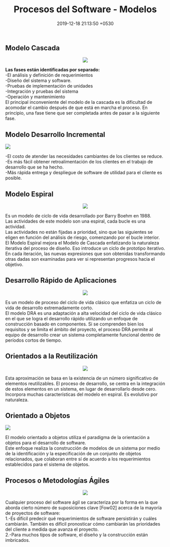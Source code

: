 ﻿---
layout: post
title:  "Procesos del Software - Modelos "
date:   2019-12-18 21:13:50 +0530
categories: Clases IntroduccionAlSoftware
---

<h2>Modelo Cascada</h2>
 <center><img src="https://ingenieriadesoftwareutmachala.files.wordpress.com/2017/01/cascada.jpg"></center> 
  <p><b>Las fases están identificadas por separado:</b><br>
-El análisis y definición de requerimientos<br>
-Diseño del sistema y software.<br>
-Pruebas de implementación de unidades<br>
-Integración y pruebas del sistema<br>
-Operación y mantenimiento<br>
El principal inconveniente del modelo de la cascada es la dificultad de acomodar el cambio después de que está en marcha el proceso. En principio, una fase tiene que ser completada antes de pasar a la siguiente fase.</p>
<h2>Modelo Desarrollo Incremental</h2>
<img src="http://marich.blogspot.es/cache/media/files/01/109/382/2016/03/1459223890_incremental.png">  
<p>-El costo de atender las necesidades cambiantes de los clientes se reduce.<br>
-Es más fácil obtener retroalimentación de los clientes en el trabajo de desarrollo que se ha hecho.<br>
-Más rápida entrega y despliegue de software de utilidad para el cliente es posible.</p>
<h2>Modelo Espiral</h2> 
  <center><img src="https://rosarioherediaproyectodesoftware.files.wordpress.com/2017/09/dibujo-procesos-proyecto-espiral.jpg"></center>
<p>Es un modelo de ciclo de vida desarrollado por Barry Boehm en 1988.<br>
Las actividades de este modelo son una espiral, cada bucle es una actividad.<br>
Las actividades no están fijadas a prioridad, sino que las siguientes se eligen en función del análisis de riesgo, comenzando por el bucle interior.<br>
El Modelo Espiral mejora el Modelo de Cascada enfatizando la naturaleza iterativa del proceso de diseño. Eso introduce un ciclo de prototipo iterativo. En cada iteración, las nuevas expresiones que son obtenidas transformando otras dadas son examinadas para ver si representan progresos hacia el objetivo.</p>
<h2>Desarrollo Rápido de Aplicaciones</h2>
<center><img src="https://abdonflores.files.wordpress.com/2014/03/modelo-rda.jpg"></center>
<p>Es un modelo de proceso del ciclo de vida clásico que enfatiza un ciclo de vida de desarrollo extremadamente corto.<br>
El modelo DRA es una adaptación a alta velocidad del ciclo de vida clásico en el que se logra el desarrollo rápido utilizando un enfoque de construcción basado en componentes. Si se comprenden bien los requisitos y se limita el ámbito del proyecto, el proceso DRA permite al equipo de desarrollo crear un sistema completamente funcional dentro de períodos cortos de tiempo.</p>
<h2>Orientados a la Reutilización</h2>  
<center><img src="http://image.slidesharecdn.com/1presentacion1-ingenieriadesoftware1-110302200240-phpapp01/95/1-presentacion1ingenieriadesoftware1-36-728.jpg?cb=1299096191"></center>
<p>Esta aproximación se basa en la existencia de un número significativo de elementos reutilizables. El proceso de desarrollo, se centra en la integración de estos elementos en un sistema, en lugar de desarrollarlo desde cero.<br>
Incorpora muchas características del modelo en espiral. Es evolutivo por naturaleza.</p>
<h2>Orientado a Objetos</h2>
<img src="https://programas.cuaed.unam.mx/repositorio/moodle/pluginfile.php/782/mod_resource/content/8/contenido/img/persistencia_t3.svg">  
<p>El modelo orientado a objetos utiliza el paradigma de la orientación a objetos para el desarrollo de software.<br>
Este enfoque realiza la construcción de modelos de un sistema por medio de la identificación y la especificación de un conjunto de objetos relacionados, que colaboran entre sí de acuerdo a los requerimientos establecidos para el sistema de objetos.</p>
<h2>Procesos o Metodologías Ágiles</h2>  
<center><img src="https://www.blog.andaluciaesdigital.es/wp-content/uploads/2017/04/1024x512metodologiasfernando.jpg"></center>
<p>Cualquier proceso del software ágil se caracteriza por la forma en la que aborda cierto número de suposiciones clave [Fow02] acerca de la mayoría de proyectos de software:<br>
1.-Es difícil predecir qué requerimientos de software persistirán y cuáles cambiarán. También es difícil pronosticar cómo cambiarán las prioridades del cliente a medida que avanza el proyecto.<br>
2.-Para muchos tipos de software, el diseño y la construcción están imbricados.</p>
